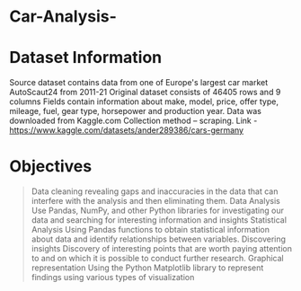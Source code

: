 # Car-Analysis-

# Dataset Information
Source dataset contains data from one of Europe's largest car market AutoScaut24 from 2011-21
Original dataset consists of 46405 rows and 9 columns
Fields contain information about make, model, price, offer type, mileage, fuel, gear type, horsepower and production year.
Data was downloaded from Kaggle.com Collection method – scraping. 
Link - https://www.kaggle.com/datasets/ander289386/cars-germany


# Objectives
>Data cleaning
revealing gaps and inaccuracies in the data that can interfere with the analysis and then eliminating them.
> Data Analysis 
Use Pandas, NumPy, and other Python libraries for investigating our data and searching for interesting information and insights
>Statistical Analysis
Using Pandas functions to obtain statistical information about data and identify relationships between variables.
>Discovering insights
Discovery of interesting points that are worth paying attention to and on which it is possible to conduct further research. 
>Graphical representation 
Using the Python Matplotlib library to represent findings using various types of visualization

